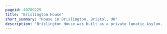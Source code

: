 ```yaml
---
pageid: 40780229
title: "Brislington House"
short_summary: "House in Brislington, Bristol, UK"
description: "Brislington House was built as a private lunatic Asylum. When opened in 1806 it was one of the first Purpose built Asylums in England. It is situated on the Bath Road in Brislington, Bristol, although Parts of the Grounds cross the City Boundary into the Parish of Keynsham in Bath and North East Somerset."
---
```

